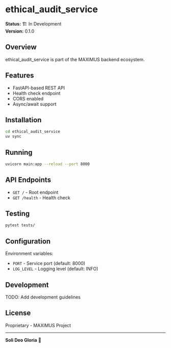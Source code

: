 # ethical_audit_service

**Status:** 🏗️ In Development  
**Version:** 0.1.0

## Overview

ethical_audit_service is part of the MAXIMUS backend ecosystem.

## Features

- FastAPI-based REST API
- Health check endpoint
- CORS enabled
- Async/await support

## Installation

```bash
cd ethical_audit_service
uv sync
```

## Running

```bash
uvicorn main:app --reload --port 8000
```

## API Endpoints

- `GET /` - Root endpoint
- `GET /health` - Health check

## Testing

```bash
pytest tests/
```

## Configuration

Environment variables:
- `PORT` - Service port (default: 8000)
- `LOG_LEVEL` - Logging level (default: INFO)

## Development

TODO: Add development guidelines

## License

Proprietary - MAXIMUS Project

---

**Soli Deo Gloria** 🙏
